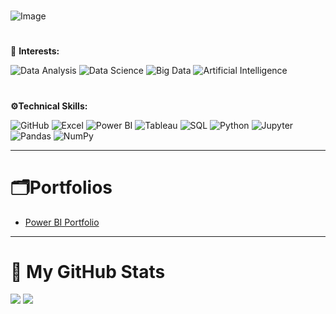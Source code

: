 #
![Image](https://github.com/user-attachments/assets/53233db6-59ff-492e-8bab-90427198dd50)
#

🎯 **Interests:**

![Data Analysis](https://img.shields.io/badge/Data%20Analysis-4CAF50?style=flat&logo=googleanalytics&logoColor=white)
![Data Science](https://img.shields.io/badge/Data%20Science-2196F3?style=flat&logo=datascience&logoColor=white)
![Big Data](https://img.shields.io/badge/Big%20Data-9C27B0?style=flat&logo=apachespark&logoColor=white)
![Artificial Intelligence](https://img.shields.io/badge/Artificial%20Intelligence-FF5722?style=flat&logo=tensorflow&logoColor=white)

#
**⚙️Technical Skills:**

![GitHub](https://img.shields.io/badge/GitHub-181717?style=flat&logo=github&logoColor=white)
![Excel](https://img.shields.io/badge/Microsoft%20Excel-217346?style=flat&logo=microsoft-excel&logoColor=white)
![Power BI](https://img.shields.io/badge/Power%20BI-F2C811?style=flat&logo=powerbi&logoColor=black)
![Tableau](https://img.shields.io/badge/Tableau-E97627?style=flat&logo=tableau&logoColor=white)
![SQL](https://img.shields.io/badge/SQL-4479A1?style=flat&logo=postgresql&logoColor=white)
![Python](https://img.shields.io/badge/Python-3776AB?style=flat&logo=python&logoColor=white)
![Jupyter](https://img.shields.io/badge/Jupyter-F37626?style=flat&logo=jupyter&logoColor=white)
![Pandas](https://img.shields.io/badge/Pandas-150458?style=flat&logo=pandas&logoColor=white)
![NumPy](https://img.shields.io/badge/NumPy-013243?style=flat&logo=numpy&logoColor=white)

---

# 🗂️Portfolios

- [Power BI Portfolio](https://github.com/Malik-Almalki/PowerBI-Portfolio.git)

---
# **🚀 My GitHub Stats**
<p>
  <img src="https://github-readme-stats.vercel.app/api?username=Malik-Almalki&show_icons=true&theme=apprentice" />
  <img src="https://github-readme-streak-stats.herokuapp.com/?user=Malik-Almalki&theme=apprentice" />
</p>

